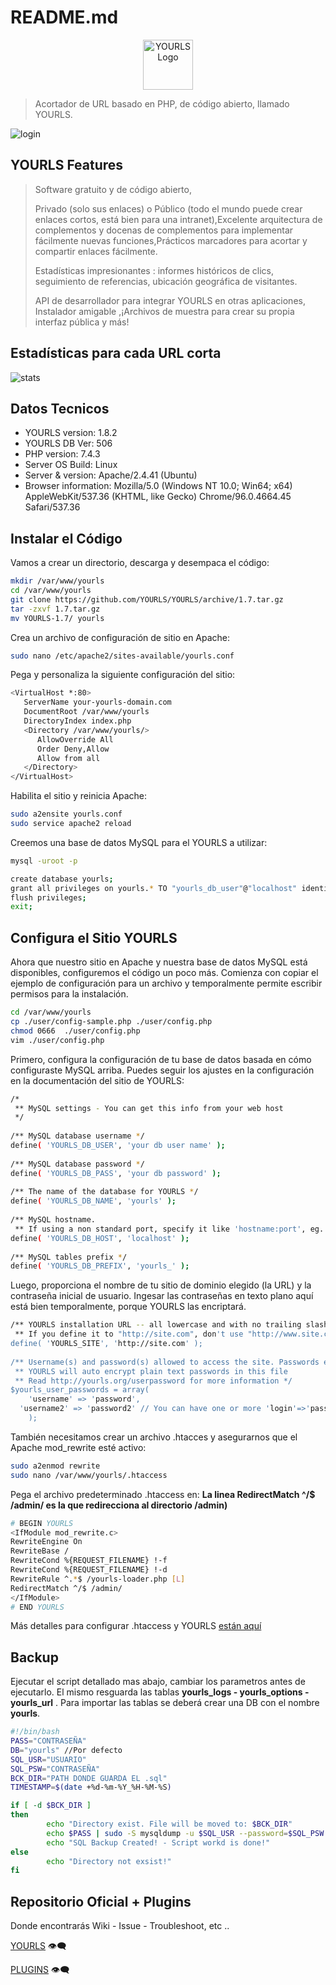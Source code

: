 # README.md

<p align="center">
  <a href="https://yourls.org">
    <img height="80" src="https://github.com/YOURLS/YOURLS/raw/master/images/yourls-logo.svg" alt="YOURLS Logo">
  </a>
</p>

>Acortador de URL basado en PHP, de código abierto, llamado YOURLS.

![login](https://user-images.githubusercontent.com/87372312/143271359-28f97f57-0577-487e-9394-6a464e760053.png)


## YOURLS Features
>Software gratuito y de código abierto,
>
>Privado (solo sus enlaces) o Público (todo el mundo puede crear enlaces cortos, está bien para una intranet),Excelente arquitectura de complementos y docenas de complementos para implementar fácilmente nuevas funciones,Prácticos marcadores para acortar y compartir enlaces fácilmente.
>
>Estadísticas impresionantes : informes históricos de clics, seguimiento de referencias, ubicación geográfica de visitantes.
>
>API de desarrollador para integrar YOURLS en otras aplicaciones,
>Instalador amigable ,¡Archivos de muestra para crear su propia interfaz pública y más!

## Estadísticas para cada URL corta

![stats](https://user-images.githubusercontent.com/87372312/143271200-373be6d5-9fa3-4372-8422-ac3b61f1b23b.gif)




## Datos Tecnicos

- YOURLS version: 1.8.2
- YOURLS DB Ver: 506
- PHP version: 7.4.3
- Server OS Build: Linux
- Server & version: Apache/2.4.41 (Ubuntu)
- Browser information: Mozilla/5.0 (Windows NT 10.0; Win64; x64) AppleWebKit/537.36 (KHTML, like Gecko) Chrome/96.0.4664.45 Safari/537.36


## Instalar el Código
Vamos a crear un directorio, descarga y desempaca el código:
```bash
mkdir /var/www/yourls
cd /var/www/yourls
git clone https://github.com/YOURLS/YOURLS/archive/1.7.tar.gz
tar -zxvf 1.7.tar.gz 
mv YOURLS-1.7/ yourls
```
Crea un archivo de configuración de sitio en Apache:

```bash
sudo nano /etc/apache2/sites-available/yourls.conf
```
Pega y personaliza la siguiente configuración del sitio:

```bash
<VirtualHost *:80>
   ServerName your-yourls-domain.com
   DocumentRoot /var/www/yourls
   DirectoryIndex index.php
   <Directory /var/www/yourls/>
      AllowOverride All
      Order Deny,Allow
      Allow from all
   </Directory>
</VirtualHost>
```

Habilita el sitio y reinicia Apache:

```bash
sudo a2ensite yourls.conf 
sudo service apache2 reload
```

Creemos una base de datos MySQL para el YOURLS a utilizar:

```bash
mysql -uroot -p

create database yourls;
grant all privileges on yourls.* TO "yourls_db_user"@"localhost" identified by "yourls-pwd";
flush privileges;
exit;
```



## Configura el Sitio YOURLS

Ahora que nuestro sitio en Apache y nuestra base de datos MySQL está disponibles, configuremos el código un poco más.
Comienza con copiar el ejemplo de configuración para un archivo y temporalmente permite escribir permisos para la instalación.

```bash
cd /var/www/yourls
cp ./user/config-sample.php ./user/config.php
chmod 0666  ./user/config.php
vim ./user/config.php
```

Primero, configura la configuración de tu base de datos basada en cómo configuraste MySQL arriba. Puedes seguir los ajustes en la configuración en la documentación del sitio de YOURLS:

```bash
/*
 ** MySQL settings - You can get this info from your web host
 */
 
/** MySQL database username */
define( 'YOURLS_DB_USER', 'your db user name' );
 
/** MySQL database password */
define( 'YOURLS_DB_PASS', 'your db password' );
 
/** The name of the database for YOURLS */
define( 'YOURLS_DB_NAME', 'yourls' );
 
/** MySQL hostname.
 ** If using a non standard port, specify it like 'hostname:port', eg. 'localhost:9999' or '127.0.0.1:666' */
define( 'YOURLS_DB_HOST', 'localhost' );
 
/** MySQL tables prefix */
define( 'YOURLS_DB_PREFIX', 'yourls_' );
```

Luego, proporciona el nombre de tu sitio de dominio elegido (la URL) y la contraseña inicial de usuario. Ingesar las contraseñas en texto plano aquí está bien temporalmente, porque YOURLS las encriptará.

```bash
/** YOURLS installation URL -- all lowercase and with no trailing slash.
 ** If you define it to "http://site.com", don't use "http://www.site.com" in your browser (and vice-versa) */
define( 'YOURLS_SITE', 'http://site.com' );
 
/** Username(s) and password(s) allowed to access the site. Passwords either in plain text or as encrypted hashes
 ** YOURLS will auto encrypt plain text passwords in this file
 ** Read http://yourls.org/userpassword for more information */
$yourls_user_passwords = array(
    'username' => 'password',
  'username2' => 'password2' // You can have one or more 'login'=>'password' lines
    );
```

También necesitamos crear un archivo .htacces y asegurarnos que el Apache mod_rewrite esté activo:

```bash
sudo a2enmod rewrite
sudo nano /var/www/yourls/.htaccess
```

Pega el archivo predeterminado .htaccess en: **La linea RedirectMatch ^/$ /admin/ es la que redirecciona al directorio /admin)**

```bash
# BEGIN YOURLS
<IfModule mod_rewrite.c>
RewriteEngine On
RewriteBase /
RewriteCond %{REQUEST_FILENAME} !-f
RewriteCond %{REQUEST_FILENAME} !-d
RewriteRule ^.*$ /yourls-loader.php [L]
RedirectMatch ^/$ /admin/
</IfModule>
# END YOURLS
```

Más detalles para configurar .htaccess y YOURLS [están aquí](https://github.com/YOURLS/YOURLS/wiki/.htaccess)


## Backup

Ejecutar el script detallado mas abajo, cambiar los parametros antes de ejecutarlo. El mismo resguarda las tablas **yourls_logs - yourls_options - yourls_url** . Para importar las tablas se deberá crear una DB con el nombre **yourls**.


```bash
#!/bin/bash
PASS="CONTRASEÑA"
DB="yourls" //Por defecto
SQL_USR="USUARIO"
SQL_PSW="CONTRASEÑA"
BCK_DIR="PATH DONDE GUARDA EL .sql"
TIMESTAMP=$(date +%d-%m-%Y_%H-%M-%S)

if [ -d $BCK_DIR ]
then
        echo "Directory exist. File will be moved to: $BCK_DIR"
        echo $PASS | sudo -S mysqldump -u $SQL_USR --password=$SQL_PSW $DB > $BCK_DIR/BK-$TIMESTAMP.sql
        echo "SQL Backup Created! - Script workd is done!"
else
        echo "Directory not exsist!"
fi
```





## Repositorio Oficial + Plugins

Donde encontrarás Wiki - Issue - Troubleshoot, etc ..

[YOURLS](https://github.com/YOURLS/YOURLS) :eye_speech_bubble:	 

[PLUGINS](https://github.com/YOURLS/awesome-yourls) :eye_speech_bubble:	


